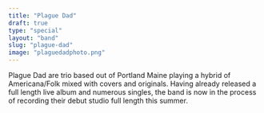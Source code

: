 ```yaml
---
title: "Plague Dad"
draft: true
type: "special"
layout: "band"
slug: "plague-dad"
image: "plaguedadphoto.png"
---
```


Plague Dad are trio based out of Portland Maine playing a hybrid of Americana/Folk mixed with covers and originals. Having already released a full length live album and numerous singles, the band is now in the process of recording their debut studio full length this summer.